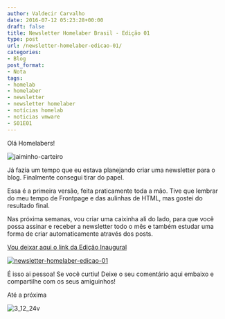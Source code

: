 ```yaml
---
author: Valdecir Carvalho
date: 2016-07-12 05:23:28+00:00
draft: false
title: Newsletter Homelaber Brasil - Edição 01
type: post
url: /newsletter-homelaber-edicao-01/
categories:
- Blog
post_format:
- Nota
tags:
- homelab
- homelaber
- newsletter
- newsletter homelaber
- notícias homelab
- noticias vmware
- S01E01
---
```


Olá Homelabers!

![jaiminho-carteiro](/imagens/2016/07/jaiminho-carteiro.png)


Já fazia um tempo que eu estava planejando criar uma newsletter para o blog. Finalmente consegui tirar do papel.

Essa é a primeira versão, feita praticamente toda a mão. Tive que lembrar do meu tempo de Frontpage e das aulinhas de HTML, mas gostei do resultado final.

Nas próxima semanas, vou criar uma caixinha ali do lado, para que você possa assinar e receber a newsletter todo o mês e também estudar uma forma de criar automaticamente através dos posts.

[Vou deixar aqui o link da Edição Inaugural](http://bit.ly/homelabernews01)



[![newsletter-homelaber-edicao-01](/imagens/2016/07/newsletter-homelaber-edicao-01.png)
](http://bit.ly/homelabernews01)

É isso ai pessoa! Se você curtiu! Deixe o seu comentário aqui embaixo e compartilhe com os seus amiguinhos!

Até a próxima

![3_12_24v](/imagens/2016/07/3_12_24v.gif)

